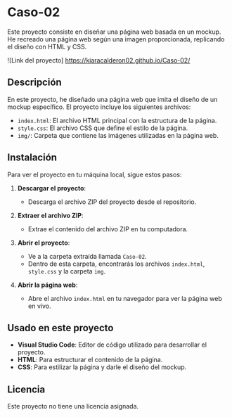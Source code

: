 # Caso-02

Este proyecto consiste en diseñar una página web basada en un mockup. He recreado una página web según una imagen proporcionada, replicando el diseño con HTML y CSS.

![Link del proyecto] https://kiaracalderon02.github.io/Caso-02/

## Descripción

En este proyecto, he diseñado una página web que imita el diseño de un mockup específico. El proyecto incluye los siguientes archivos:

- `index.html`: El archivo HTML principal con la estructura de la página.
- `style.css`: El archivo CSS que define el estilo de la página.
- `img/`: Carpeta que contiene las imágenes utilizadas en la página web.

## Instalación

Para ver el proyecto en tu máquina local, sigue estos pasos:

1. **Descargar el proyecto**:
   - Descarga el archivo ZIP del proyecto desde el repositorio.
   
2. **Extraer el archivo ZIP**:
   - Extrae el contenido del archivo ZIP en tu computadora.

3. **Abrir el proyecto**:
   - Ve a la carpeta extraída llamada `Caso-02`.
   - Dentro de esta carpeta, encontrarás los archivos `index.html`, `style.css` y la carpeta `img`.

4. **Abrir la página web**:
   - Abre el archivo `index.html` en tu navegador para ver la página web en vivo.

## Usado en este proyecto

- **Visual Studio Code**: Editor de código utilizado para desarrollar el proyecto.
- **HTML**: Para estructurar el contenido de la página.
- **CSS**: Para estilizar la página y darle el diseño del mockup.

## Licencia

Este proyecto no tiene una licencia asignada.
